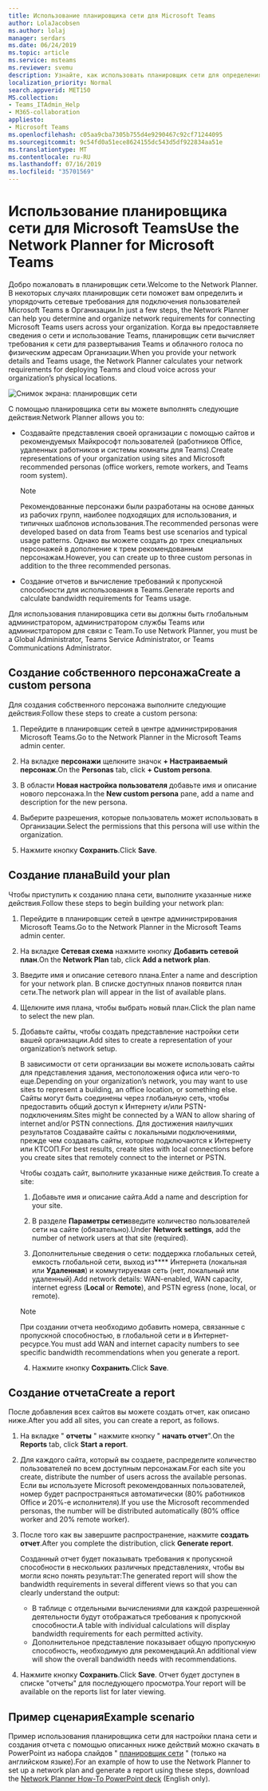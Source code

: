 ```yaml
---
title: Использование планировщика сети для Microsoft Teams
author: LolaJacobsen
ms.author: lolaj
manager: serdars
ms.date: 06/24/2019
ms.topic: article
ms.service: msteams
ms.reviewer: svemu
description: Узнайте, как использовать планировщик сети для определения требований к сети для Microsoft Teams.
localization_priority: Normal
search.appverid: MET150
MS.collection:
- Teams_ITAdmin_Help
- M365-collaboration
appliesto:
- Microsoft Teams
ms.openlocfilehash: c05aa9cba7305b755d4e9290467c92cf71244095
ms.sourcegitcommit: 9c54fd0a51ece8624155dc543d5df922834aa51e
ms.translationtype: MT
ms.contentlocale: ru-RU
ms.lasthandoff: 07/16/2019
ms.locfileid: "35701569"
---
```

# <a name="use-the-network-planner-for-microsoft-teams"></a><span data-ttu-id="390c2-103">Использование планировщика сети для Microsoft Teams</span><span class="sxs-lookup"><span data-stu-id="390c2-103">Use the Network Planner for Microsoft Teams</span></span>

<span data-ttu-id="390c2-104">Добро пожаловать в планировщик сети.</span><span class="sxs-lookup"><span data-stu-id="390c2-104">Welcome to the Network Planner.</span></span> <span data-ttu-id="390c2-105">В некоторых случаях планировщик сети поможет вам определить и упорядочить сетевые требования для подключения пользователей Microsoft Teams в Организации.</span><span class="sxs-lookup"><span data-stu-id="390c2-105">In just a few steps, the Network Planner can help you determine and organize network requirements for connecting Microsoft Teams users across your organization.</span></span> <span data-ttu-id="390c2-106">Когда вы предоставляете сведения о сети и использование Teams, планировщик сети вычисляет требования к сети для развертывания Teams и облачного голоса по физическим адресам Организации.</span><span class="sxs-lookup"><span data-stu-id="390c2-106">When you provide your network details and Teams usage, the Network Planner calculates your network requirements for deploying Teams and cloud voice across your organization’s physical locations.</span></span>

![Снимок экрана: планировщик сети](media/network-planner.png)

<span data-ttu-id="390c2-108">С помощью планировщика сети вы можете выполнять следующие действия:</span><span class="sxs-lookup"><span data-stu-id="390c2-108">Network Planner allows you to:</span></span>

- <span data-ttu-id="390c2-109">Создавайте представления своей организации с помощью сайтов и рекомендуемых Майкрософт пользователей (работников Office, удаленных работников и системы комнаты для Teams).</span><span class="sxs-lookup"><span data-stu-id="390c2-109">Create representations of your organization using sites and Microsoft recommended personas (office workers, remote workers, and Teams room system).</span></span>

    > [!NOTE]
    > <span data-ttu-id="390c2-110">Рекомендованные персонажи были разработаны на основе данных из рабочих групп, наиболее подходящих для использования, и типичных шаблонов использования.</span><span class="sxs-lookup"><span data-stu-id="390c2-110">The recommended personas were developed based on data from Teams best use scenarios and typical usage patterns.</span></span> <span data-ttu-id="390c2-111">Однако вы можете создать до трех специальных персонажей в дополнение к трем рекомендованным персонажам.</span><span class="sxs-lookup"><span data-stu-id="390c2-111">However, you can create up to three custom personas in addition to the three recommended personas.</span></span>

- <span data-ttu-id="390c2-112">Создание отчетов и вычисление требований к пропускной способности для использования в Teams.</span><span class="sxs-lookup"><span data-stu-id="390c2-112">Generate reports and calculate bandwidth requirements for Teams usage.</span></span>

<span data-ttu-id="390c2-113">Для использования планировщика сети вы должны быть глобальным администратором, администратором службы Teams или администратором для связи с Team.</span><span class="sxs-lookup"><span data-stu-id="390c2-113">To use Network Planner, you must be a Global Administrator, Teams Service Administrator, or Teams Communications Administrator.</span></span>

## <a name="create-a-custom-persona"></a><span data-ttu-id="390c2-114">Создание собственного персонажа</span><span class="sxs-lookup"><span data-stu-id="390c2-114">Create a custom persona</span></span>

<span data-ttu-id="390c2-115">Для создания собственного персонажа выполните следующие действия:</span><span class="sxs-lookup"><span data-stu-id="390c2-115">Follow these steps to create a custom persona:</span></span>

1. <span data-ttu-id="390c2-116">Перейдите в планировщик сетей в центре администрирования Microsoft Teams.</span><span class="sxs-lookup"><span data-stu-id="390c2-116">Go to the Network Planner in the Microsoft Teams admin center.</span></span>

2. <span data-ttu-id="390c2-117">На вкладке **персонажи** щелкните значок **+ Настраиваемый персонаж**.</span><span class="sxs-lookup"><span data-stu-id="390c2-117">On the **Personas** tab, click **+ Custom persona**.</span></span> 

3. <span data-ttu-id="390c2-118">В области **Новая настройка пользователя** добавьте имя и описание нового персонажа.</span><span class="sxs-lookup"><span data-stu-id="390c2-118">In the **New custom persona** pane, add a name and description for the new persona.</span></span>

4. <span data-ttu-id="390c2-119">Выберите разрешения, которые пользователь может использовать в Организации.</span><span class="sxs-lookup"><span data-stu-id="390c2-119">Select the permissions that this persona will use within the organization.</span></span>

5. <span data-ttu-id="390c2-120">Нажмите кнопку **Сохранить**.</span><span class="sxs-lookup"><span data-stu-id="390c2-120">Click **Save**.</span></span>

## <a name="build-your-plan"></a><span data-ttu-id="390c2-121">Создание плана</span><span class="sxs-lookup"><span data-stu-id="390c2-121">Build your plan</span></span>

<span data-ttu-id="390c2-122">Чтобы приступить к созданию плана сети, выполните указанные ниже действия.</span><span class="sxs-lookup"><span data-stu-id="390c2-122">Follow these steps to begin building your network plan:</span></span>

1. <span data-ttu-id="390c2-123">Перейдите в планировщик сетей в центре администрирования Microsoft Teams.</span><span class="sxs-lookup"><span data-stu-id="390c2-123">Go to the Network Planner in the Microsoft Teams admin center.</span></span>

2. <span data-ttu-id="390c2-124">На вкладке **Сетевая схема** нажмите кнопку **Добавить сетевой план**.</span><span class="sxs-lookup"><span data-stu-id="390c2-124">On the **Network Plan** tab, click **Add a network plan**.</span></span>

3. <span data-ttu-id="390c2-125">Введите имя и описание сетевого плана.</span><span class="sxs-lookup"><span data-stu-id="390c2-125">Enter a name and description for your network plan.</span></span> <span data-ttu-id="390c2-126">В списке доступных планов появится план сети.</span><span class="sxs-lookup"><span data-stu-id="390c2-126">The network plan will appear in the list of available plans.</span></span>

4. <span data-ttu-id="390c2-127">Щелкните имя плана, чтобы выбрать новый план.</span><span class="sxs-lookup"><span data-stu-id="390c2-127">Click the plan name to select the new plan.</span></span>

5. <span data-ttu-id="390c2-128">Добавьте сайты, чтобы создать представление настройки сети вашей организации.</span><span class="sxs-lookup"><span data-stu-id="390c2-128">Add sites to create a representation of your organization’s network setup.</span></span>

    <span data-ttu-id="390c2-129">В зависимости от сети организации вы можете использовать сайты для представления здания, местоположения офиса или чего-то еще.</span><span class="sxs-lookup"><span data-stu-id="390c2-129">Depending on your organization’s network, you may want to use sites to represent a building, an office location, or something else.</span></span> <span data-ttu-id="390c2-130">Сайты могут быть соединены через глобальную сеть, чтобы предоставить общий доступ к Интернету и/или PSTN-подключениям.</span><span class="sxs-lookup"><span data-stu-id="390c2-130">Sites might be connected by a WAN to allow sharing of internet and/or PSTN connections.</span></span> <span data-ttu-id="390c2-131">Для достижения наилучших результатов Создавайте сайты с локальными подключениями, прежде чем создавать сайты, которые подключаются к Интернету или КТСОП.</span><span class="sxs-lookup"><span data-stu-id="390c2-131">For best results, create sites with local connections before you create sites that remotely connect to the internet or PSTN.</span></span>

    <span data-ttu-id="390c2-132">Чтобы создать сайт, выполните указанные ниже действия.</span><span class="sxs-lookup"><span data-stu-id="390c2-132">To create a site:</span></span>

    1. <span data-ttu-id="390c2-133">Добавьте имя и описание сайта.</span><span class="sxs-lookup"><span data-stu-id="390c2-133">Add a name and description for your site.</span></span>

    2. <span data-ttu-id="390c2-134">В разделе **Параметры сети**введите количество пользователей сети на сайте (обязательно).</span><span class="sxs-lookup"><span data-stu-id="390c2-134">Under **Network settings**, add the number of network users at that site (required).</span></span>

    3. <span data-ttu-id="390c2-135">Дополнительные сведения о сети: поддержка глобальных сетей, емкость глобальной сети, выход из\*\*\*\* Интернета (локальная или **Удаленная**) и коммутируемая сеть (нет, локальный или удаленный).</span><span class="sxs-lookup"><span data-stu-id="390c2-135">Add network details: WAN-enabled, WAN capacity, internet egress (**Local** or **Remote**), and PSTN egress (none, local, or remote).</span></span>

      > [!NOTE]
      > <span data-ttu-id="390c2-136">При создании отчета необходимо добавить номера, связанные с пропускной способностью, в глобальной сети и в Интернет-ресурсе.</span><span class="sxs-lookup"><span data-stu-id="390c2-136">You must add WAN and internet capacity numbers to see specific bandwidth recommendations when you generate a report.</span></span>

    4. <span data-ttu-id="390c2-137">Нажмите кнопку **Сохранить**.</span><span class="sxs-lookup"><span data-stu-id="390c2-137">Click **Save**.</span></span>

## <a name="create-a-report"></a><span data-ttu-id="390c2-138">Создание отчета</span><span class="sxs-lookup"><span data-stu-id="390c2-138">Create a report</span></span>

<span data-ttu-id="390c2-139">После добавления всех сайтов вы можете создать отчет, как описано ниже.</span><span class="sxs-lookup"><span data-stu-id="390c2-139">After you add all sites, you can create a report, as follows.</span></span>

1. <span data-ttu-id="390c2-140">На вкладке " **отчеты** " нажмите кнопку " **начать отчет**".</span><span class="sxs-lookup"><span data-stu-id="390c2-140">On the **Reports** tab, click **Start a report**.</span></span>

2. <span data-ttu-id="390c2-141">Для каждого сайта, который вы создаете, распределите количество пользователей по всем доступным персонажам.</span><span class="sxs-lookup"><span data-stu-id="390c2-141">For each site you create, distribute the number of users across the available personas.</span></span> <span data-ttu-id="390c2-142">Если вы используете Microsoft рекомендованных пользователей, номер будет распространяться автоматически (80% работников Office и 20%-е исполнителя).</span><span class="sxs-lookup"><span data-stu-id="390c2-142">If you use the Microsoft recommended personas, the number will be distributed automatically (80% office worker and 20% remote worker).</span></span>

3. <span data-ttu-id="390c2-143">После того как вы завершите распространение, нажмите **создать отчет**.</span><span class="sxs-lookup"><span data-stu-id="390c2-143">After you complete the distribution, click **Generate report**.</span></span>

    <span data-ttu-id="390c2-144">Созданный отчет будет показывать требования к пропускной способности в нескольких различных представлениях, чтобы вы могли ясно понять результат:</span><span class="sxs-lookup"><span data-stu-id="390c2-144">The generated report will show the bandwidth requirements in several different views so that you can clearly understand the output:</span></span>
    - <span data-ttu-id="390c2-145">В таблице с отдельными вычислениями для каждой разрешенной деятельности будут отображаться требования к пропускной способности.</span><span class="sxs-lookup"><span data-stu-id="390c2-145">A table with individual calculations will display bandwidth requirements for each permitted activity.</span></span>
    - <span data-ttu-id="390c2-146">Дополнительное представление показывает общую пропускную способность, необходимую для рекомендаций.</span><span class="sxs-lookup"><span data-stu-id="390c2-146">An additional view will show the overall bandwidth needs with recommendations.</span></span>

4. <span data-ttu-id="390c2-147">Нажмите кнопку **Сохранить**.</span><span class="sxs-lookup"><span data-stu-id="390c2-147">Click **Save**.</span></span> <span data-ttu-id="390c2-148">Отчет будет доступен в списке "отчеты" для последующего просмотра.</span><span class="sxs-lookup"><span data-stu-id="390c2-148">Your report will be available on the reports list for later viewing.</span></span>

## <a name="example-scenario"></a><span data-ttu-id="390c2-149">Пример сценария</span><span class="sxs-lookup"><span data-stu-id="390c2-149">Example scenario</span></span>

<span data-ttu-id="390c2-150">Пример использования планировщика сети для настройки плана сети и создания отчета с помощью описанных ниже действий можно скачать в PowerPoint из набора слайдов " [планировщик сети](https://github.com/MicrosoftDocs/OfficeDocs-SkypeForBusiness/blob/live/Teams/downloads/network-planner-how-to.pptx?raw=true) " (только на английском языке).</span><span class="sxs-lookup"><span data-stu-id="390c2-150">For an example of how to use the Network Planner to set up a network plan and generate a report using these steps, download the [Network Planner How-To PowerPoint deck](https://github.com/MicrosoftDocs/OfficeDocs-SkypeForBusiness/blob/live/Teams/downloads/network-planner-how-to.pptx?raw=true) (English only).</span></span>
